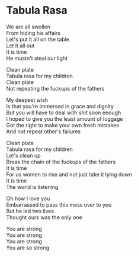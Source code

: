 # Tabula Rasa  

We are all swollen  
From hiding his affairs  
Let's put it all on the table  
Let it all out  
It is time  
He mustn't steal our light  

Clean plate  
Tabula rasa for my children  
Clean plate  
Not repeating the fuckups of the fathers  

My deepest wish  
Is that you're immersed in grace and dignity  
But you will have to deal with shit soon enough  
I hoped to give you the least amount of luggage  
Got the right to make your own fresh mistakes  
And not repeat other's failures  

Clean plate  
Tabula rasa for my children  
Let's clean up  
Break the chain of the fuckups of the fathers  
It is time  
For us women to rise and not just take it lying down  
It is time  
The world is listening  

Oh how I love you  
Embarrassed to pass this mess over to you  
But he led two lives  
Thought ours was the only one  

You are strong  
You are strong  
You are strong  
You are so strong  

